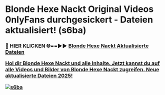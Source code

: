 # Blonde Hexe Nackt Original Videos 0nlyFans durchgesickert - Dateien aktualisiert! (s6ba)

<h3>🔴 HIER KLICKEN 🌐==►► <a href="https://tinyurl.com/h6vf6nb8" rel="nofollow">Blonde Hexe Nackt Aktualisierte Dateien

Hol dir Blonde Hexe Nackt und alle Inhalte. Jetzt kannst du auf alle Videos und Bilder von Blonde Hexe Nackt zugreifen. Neue aktualisierte Dateien 2025!

[![s6ba](https://i.imgur.com/sD4kR3V.gif)](https://tinyurl.com/h6vf6nb8)
